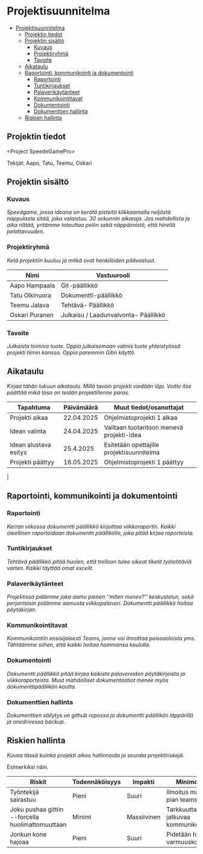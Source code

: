 # Projektisuunnitelma

- [Projektisuunnitelma](#projektisuunnitelma)
  - [Projektin tiedot](#projektin-tiedot)
  - [Projektin sisältö](#projektin-sisältö)
    - [Kuvaus](#kuvaus)
    - [Projektiryhmä](#projektiryhmä)
    - [Tavoite](#tavoite)
  - [Aikataulu](#aikataulu)
  - [Raportointi, kommunikointi ja dokumentointi](#raportointi-kommunikointi-ja-dokumentointi)
    - [Raportointi](#raportointi)
    - [Tuntikirjaukset](#tuntikirjaukset)
    - [Palaverikäytänteet](#palaverikäytänteet)
    - [Kommunikointitavat](#kommunikointitavat)
    - [Dokumentointi](#dokumentointi)
    - [Dokumenttien hallinta](#dokumenttien-hallinta)
  - [Riskien hallinta](#riskien-hallinta)

## Projektin tiedot

\<Project SpeedeGamePro>

Tekijät: Aapo, Tatu, Teemu, Oskari

## Projektin sisältö

### Kuvaus

_Speedgame, jossa ideana on kerätä pisteitä klikkaamalla neljästä nappulasta sitää, joka valaistuu. 30 sekunnin aikaraja. Jos mahdollista ja aika riittää, yritämme toteuttaa peliin sekä näppäimistö, että hiirellä pelattavuuden._

### Projektiryhmä

_Ketä projektiin kuuluu ja mitkä ovat henkilöiden päävastuut._

| Nimi           | Vastuurooli                          |
| -------------- | ------------------------------------ |
| Aapo Hampaala  | Git-päällikkö                        |
| Tatu Olkinuora | Dokumentti-päällikkö                 |
| Teemu Jalava   | Tehtävä- Päällikkö                   |
| Oskari Puranen | Julkaisu / Laadunvalvonta- Päällikkö |

### Tavoite

_Julkaista toimiva tuote. Oppia julkaisemaan valmis tuote yhteistyössä projekti tiimin kanssa. Oppia paremmin Gitin käyttö._

## Aikataulu

_Kirjaa tähän lukuun aikataulu. Millä tavoin projekti viedään läpi. Voitte itse päättää mikä taso on teidän projektillenne paras._

| Tapahtuma             | Päivämäärä | Muut tiedot/osanottajat                   |
| --------------------- | ---------- | ----------------------------------------- |
| Projekti alkaa        | 22.04.2025 | Ohjelmistoprojekti 1 alkaa                |
| Idean valinta         | 24.04.2025 | Valitaan tuotantoon menevä projekti-idea  |
| Idean alustava esitys | 25.4.2025  | Esitetään opettajille projektisuunnitelma |
| Projekti päättyy      | 16.05.2025 | Ohjelmistoprojekti 1 päättyy              |

|

## Raportointi, kommunikointi ja dokumentointi

### Raportointi

_Kerran viikossa dokumentti päällikkö kirjoittaa viikkoraportin. Kaikki oleellinen raportoidaan dokumentti päällikölle, joka pitää kirjaa raporteista._

### Tuntikirjaukset

_Tehtävä päällikkö pitää huolen, että trelloon tulee oikeat tiketit työtehtäviä varten. Kaikki täyttää omat excelit._

### Palaverikäytänteet

_Projektissa pidämme joka aamu pienen ''miten menee?'' keskustelun, sekä perjantaisin pidämme aamusta viikkopalaveri. Dokumentti päällikkö hoitaa pöytäkirjan._

### Kommunikointitavat

_Kommunikointiin ensisijaisesti Teams, jonne voi ilmoittaa poissaoloista yms. Tähtäämme siihen, että kaikki hoitaa hommansa koululla._

### Dokumentointi

_Dokumentti päällikkö pitää kirjaa kaikista palavereiden pöytäkirjoista ja viikkoraporteista. Muut mahdolliset dokumentaatiot menee myös dokumenttipäällikön kautta._

### Dokumenttien hallinta

_Dokumenttien säilytys on github repossa ja dokumentti päällikön läppärillä ja onedrivessa backup._

## Riskien hallinta

_Kuvaa tässä kuinka projekti aikoo hallinnoida ja seurata projektiriskejä._

Esimerkiksi näin.

| Riskit                                            | Todennäköisyys | Impakti     | Minimointi                            |
| ------------------------------------------------- | -------------- | ----------- | ------------------------------------- |
| Työntekijä sairastuu                              | Pieni          | Suuri       | Ilmoitus mahd. pian teamsissa         |
| Joku pushaa gittiin --forcella huolimattomuuttaan | Minimi         | Massiivinen | Tarkkuutta ja jatkuvaa kommunikointia |
| Jonkun kone hajoaa                                | Pieni          | Suuri       | Pidetään huoli varmuuskopioista       |
